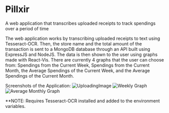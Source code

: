 # Pillxir
A web application that transcribes uploaded receipts to track spendings over a period of time

The web application works by transcribing uploaded receipts to text using Tesseract-OCR. Then, the store
name and the total amount of the transaction is sent to a MongoDB database through an API built using ExpressJS and NodeJS. The data is then shown to the user using graphs made with React-Vis. There are currently 4 graphs that the user can choose from: Spendings from the Current Week, Spendings from the Current Month, the Average Spendings of the Current Week, and the Average Spendings of the Current Month.

Screenshots of the Application: 
![UploadingImage](https://user-images.githubusercontent.com/45577362/75127838-58e5f900-568f-11ea-91c3-2712f3f8d2bb.png)
![Weekly Graph](https://user-images.githubusercontent.com/45577362/75127944-c1cd7100-568f-11ea-9375-dd010929d7a3.png)
![Average Monthly Graph](https://user-images.githubusercontent.com/45577362/75127968-e0336c80-568f-11ea-844a-c8a505b42759.png)

**NOTE: Requires Tesseract-OCR installed and added to the environment variables.
